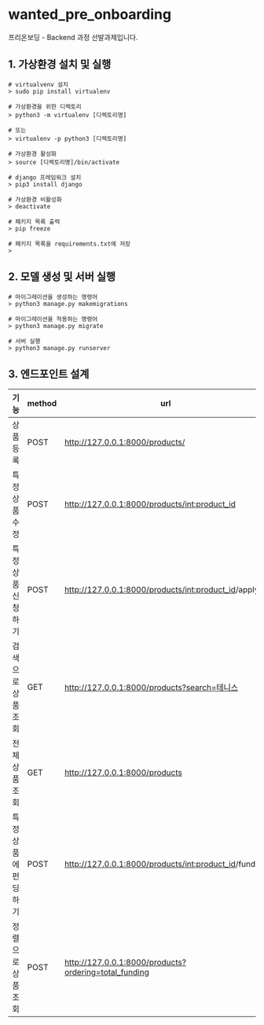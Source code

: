 # wanted_pre_onboarding
프리온보딩 - Backend 과정 선발과제입니다.

## 1. 가상환경 설치 및 실행
```shell
# virtualvenv 설치
> sudo pip install virtualenv

# 가상환경을 위한 디렉토리
> python3 -m virtualenv [디렉토리명]

# 또는
> virtualenv -p python3 [디렉토리명]

# 가상환경 활성화
> source [디렉토리명]/bin/activate

# django 프레임워크 설치
> pip3 install django

# 가상환경 비활성화
> deactivate

# 패키지 목록 출력
> pip freeze

# 패키지 목록을 requirements.txt에 저장
> 
```

## 2. 모델 생성 및 서버 실행
```shell
# 마이그레이션을 생성하는 명령어
> python3 manage.py makemigrations

# 마이그레이션을 적용하는 명령어
> python3 manage.py migrate

# 서버 실행
> python3 manage.py runserver
```

## 3. 엔드포인트 설계
| 기능 | method | url | 비고 |
|------|---|---| --- |
| 상품 등록 | POST | http://127.0.0.1:8000/products/ | - |
| 특정 상품 수정  | POST | http://127.0.0.1:8000/products/<int:product_id> | 필드에 맞게 작성하면 수정됩니다. |
| 특정 상품 신청하기  | POST | http://127.0.0.1:8000/products/<int:product_id>/apply | 로그인된 user를 가져와 applicants로 추가합니다. |
| 검색으로 상품 조회  | GET | http://127.0.0.1:8000/products?search=테니스 | title 또는 description 에 해당 단어를 검색해서 찾습니다. |
| 전체 상품 조회  | GET | http://127.0.0.1:8000/products | - |
| 특정 상품에 펀딩하기  | POST | http://127.0.0.1:8000/products/<int:product_id>/funding | 상품에 정해진 once_funding(1회펀딩액)만큼 펀딩됩니다. |
| 정렬으로 상품 조회 | POST | http://127.0.0.1:8000/products?ordering=total_funding | id 또는 total_funding(총 펀딩금액)으로 정렬됩니다. |


